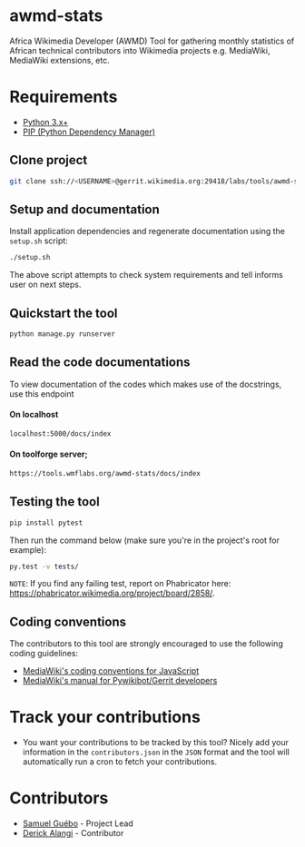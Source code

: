 # awmd-stats

Africa Wikimedia Developer (AWMD) Tool for gathering monthly statistics of African technical contributors into Wikimedia projects e.g. MediaWiki, MediaWiki extensions, etc.


# Requirements

* [Python 3.x+](https://www.python.org/downloads/)
* [PIP (Python Dependency Manager)](https://pip.pypa.io/en/stable/installing/)

## Clone project
```bash
git clone ssh://<USERNAME>@gerrit.wikimedia.org:29418/labs/tools/awmd-stats
```

## Setup and documentation

Install application dependencies and regenerate documentation using the `setup.sh` script:
```bash
./setup.sh
```
The above script attempts to check system requirements and tell informs user on next steps.

## Quickstart the tool
```bash
python manage.py runserver
```

## Read the code documentations
To view documentation of the codes which makes use of the docstrings, use this endpoint
#### On localhost
```bash
localhost:5000/docs/index
```

#### On toolforge server;
```bash
https://tools.wmflabs.org/awmd-stats/docs/index
```

## Testing the tool
```bash
pip install pytest
```

Then run the command below (make sure you're in the project's root for example):
```bash
py.test -v tests/
```

`NOTE`: If you find any failing test, report on Phabricator here: https://phabricator.wikimedia.org/project/board/2858/.

## Coding conventions
The contributors to this tool are strongly encouraged to use the following coding guidelines:

* [MediaWiki's coding conventions for JavaScript](https://www.mediawiki.org/wiki/Manual:Coding_conventions/JavaScript)
* [MediaWiki's manual for Pywikibot/Gerrit developers](https://www.mediawiki.org/wiki/Manual:Pywikibot/Development/Guidelines#Making_a_patch)


# Track your contributions

* You want your contributions to be tracked by this tool? Nicely add your information in the `contributors.json` in the `JSON` format and the tool will automatically run a cron to fetch your contributions.


# Contributors

* [Samuel Guébo](https://github.com/samuelguebo) - Project Lead
* [Derick Alangi](https://github.com/ch3nkula) - Contributor
